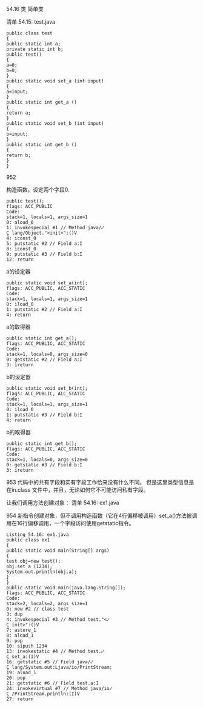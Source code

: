 54.16 类
简单类

清单 54.15: test.java
    
    public class test
    {
    public static int a;
    private static int b;
    public test()
    {
    a=0;
    b=0;
    }
    public static void set_a (int input)
    {
    a=input;
    }
    public static int get_a ()
    {
    return a;
    }
    public static void set_b (int input)
    {
    b=input;
    }
    public static int get_b ()
    {
    return b;
    }
    }

952

构造函数，设定两个字段0.

    public test();
    flags: ACC_PUBLIC
    Code:
    stack=1, locals=1, args_size=1
    0: aload_0
    1: invokespecial #1 // Method java/⤦
    Ç lang/Object."<init>":()V
    4: iconst_0
    5: putstatic #2 // Field a:I
    8: iconst_0
    9: putstatic #3 // Field b:I
    12: return

a的设定器

    public static void set_a(int);
    flags: ACC_PUBLIC, ACC_STATIC
    Code:
    stack=1, locals=1, args_size=1
    0: iload_0
    1: putstatic #2 // Field a:I
    4: return

a的取得器

    public static int get_a();
    flags: ACC_PUBLIC, ACC_STATIC
    Code:
    stack=1, locals=0, args_size=0
    0: getstatic #2 // Field a:I
    3: ireturn

b的设定器

    public static void set_b(int);
    flags: ACC_PUBLIC, ACC_STATIC
    Code:
    stack=1, locals=1, args_size=1
    0: iload_0
    1: putstatic #3 // Field b:I
    4: return

b的取得器

    public static int get_b();
    flags: ACC_PUBLIC, ACC_STATIC
    Code:
    stack=1, locals=0, args_size=0
    0: getstatic #3 // Field b:I
    3: ireturn


953
代码中的共有字段和实有字段工作恰来没有什么不同。 但是这里类型信息是在in.class 文件中，并且，无论如何它不可能访问私有字段。

让我们调用方法创建对象：
清单 54.16: ex1.java

954
新指令创建对象，但不调用构造函数（它在4行偏移被调用）set_a()方法被调用在16行偏移调用，一个字段访问使用getstatic指令。

    Listing 54.16: ex1.java
    public class ex1
    {
    public static void main(String[] args)
    {
    test obj=new test();
    obj.set_a (1234);
    System.out.println(obj.a);
    }
    }
    public static void main(java.lang.String[]);
    flags: ACC_PUBLIC, ACC_STATIC
    Code:
    stack=2, locals=2, args_size=1
    0: new #2 // class test
    3: dup
    4: invokespecial #3 // Method test."<⤦
    Ç init>":()V
    7: astore_1
    8: aload_1
    9: pop
    10: sipush 1234
    13: invokestatic #4 // Method test.⤦
    Ç set_a:(I)V
    16: getstatic #5 // Field java/⤦
    Ç lang/System.out:Ljava/io/PrintStream;
    19: aload_1
    20: pop
    21: getstatic #6 // Field test.a:I
    24: invokevirtual #7 // Method java/io⤦
    Ç /PrintStream.println:(I)V
    27: return

